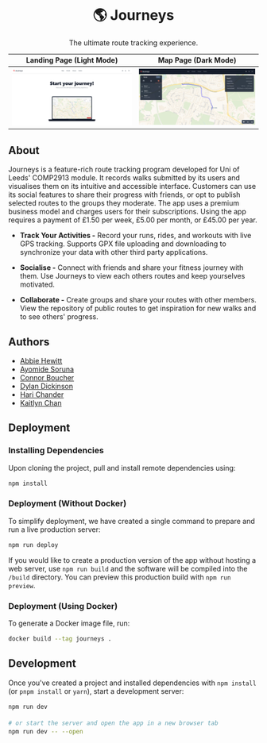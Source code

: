 <div align="center">
<h1>🌎 Journeys</h1>

The ultimate route tracking experience.
</div>

| Landing Page (Light Mode)     | Map Page (Dark Mode)      |
| ----------------------------- | ------------------------- |
| ![Landing Page](docs/ss1.png) | ![Map Page](docs/ss2.png) |


## About

Journeys is a feature-rich route tracking program developed for Uni of Leeds' COMP2913 module. It records walks submitted by its users and visualises them on its intuitive and accessible interface. Customers can use its social features to share their progress with friends, or opt to publish selected routes to the groups they moderate. The app uses a premium business model and charges users for their subscriptions. Using the app requires a payment of £1.50 per week, £5.00 per month, or £45.00 per year.

* **Track Your Activities -**
    Record your runs, rides, and workouts with live GPS tracking. Supports GPX file uploading and downloading to synchronize your data with other third party applications.

* **Socialise -**
    Connect with friends and share your fitness journey with them. Use Journeys to view each others routes and keep yourselves motivated.

* **Collaborate -**
    Create groups and share your routes with other members. View the repository of public routes to get inspiration for new walks and to see others' progress.


## Authors
* [Abbie Hewitt](https://github.com/archivehaze)
* [Ayomide Soruna](https://github.com/AyoSoruna)
* [Connor Boucher](https://github.com/cbouch-uni)
* [Dylan Dickinson](https://github.com/DylanDD12)
* [Hari Chander](https://github.com/HariC02)
* [Kaitlyn Chan](https://github.com/sc22kc2)


## Deployment

### Installing Dependencies

Upon cloning the project, pull and install remote dependencies using:
```bash
npm install
```

### Deployment (Without Docker)

To simplify deployment, we have created a single command to prepare and run a live production server:
```bash
npm run deploy
```

If you would like to create a production version of the app without hosting a web server, use `npm run build` and the software will be compiled into the `/build` directory. You can preview this production build with `npm run preview`.


### Deployment (Using Docker)

To generate a Docker image file, run:
```bash
docker build --tag journeys .
```


## Development

Once you've created a project and installed dependencies with `npm install` (or `pnpm install` or `yarn`), start a development server:

```bash
npm run dev

# or start the server and open the app in a new browser tab
npm run dev -- --open
```
